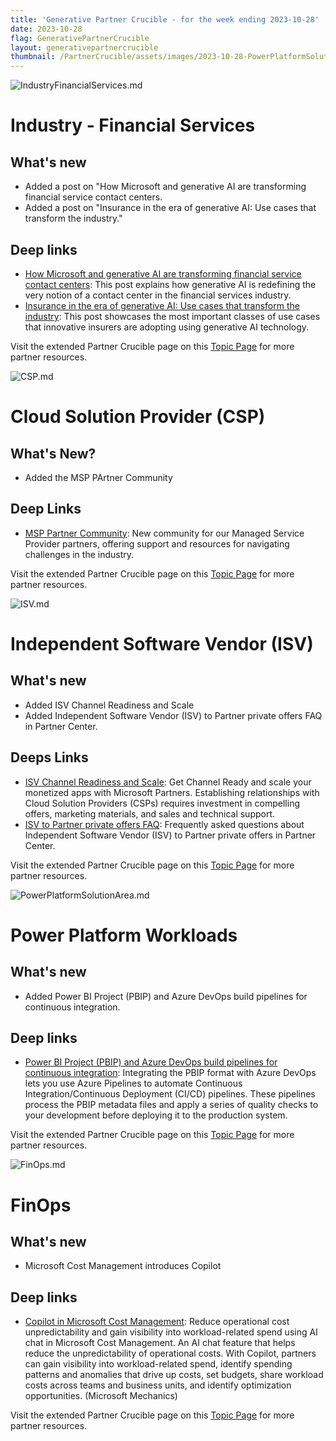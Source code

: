 ```yaml
---
title: 'Generative Partner Crucible - for the week ending 2023-10-28'
date: 2023-10-28
flag: GenerativePartnerCrucible
layout: generativepartnercrucible
thumbnail: /PartnerCrucible/assets/images/2023-10-28-PowerPlatformSolutionArea.md-image.png
---
```


![ IndustryFinancialServices.md ]( /PartnerCrucible/assets/images/2023-10-28-IndustryFinancialServices.md-image.png )

# Industry - Financial Services

## What's new

- Added a post on "How Microsoft and generative AI are transforming financial service contact centers.
- Added a post on "Insurance in the era of generative AI: Use cases that transform the industry." 

## Deep links

- [How Microsoft and generative AI are transforming financial service contact centers](https://www.microsoft.com/en-us/industry/blog/financial-services/2023/10/17/how-microsoft-and-generative-ai-are-transforming-financial-service-contact-centers/): This post explains how generative AI is redefining the very notion of a contact center in the financial services industry.
- [Insurance in the era of generative AI: Use cases that transform the industry](https://www.microsoft.com/en-us/industry/blog/financial-services/2023/10/23/insurance-in-the-era-of-generative-ai-use-cases-that-transform-the-industry/): This post showcases the most important classes of use cases that innovative insurers are adopting using generative AI technology.

Visit the extended Partner Crucible page on this [Topic Page](https://lagimik.github.io/PartnerCrucible/IndustryFinancialServices) for more partner resources.


![ CSP.md ]( /PartnerCrucible/assets/images/2023-10-28-CSP.md-image.png )

# Cloud Solution Provider (CSP)

## What's New?

- Added the MSP PArtner Community

## Deep Links

- [MSP Partner Community](https://www.microsoft.com/en-us/americas-partner-blog/2023/10/18/join-the-msp-partner-community-and-expand-your-service-offerings-with-microsoft/): New community for our Managed Service Provider partners, offering support and resources for navigating challenges in the industry.

Visit the extended Partner Crucible page on this [Topic Page](https://lagimik.github.io/PartnerCrucible/CSP) for more partner resources.

![ ISV.md ]( /PartnerCrucible/assets/images/2023-10-28-ISV.md-image.png )

# Independent Software Vendor (ISV)

## What's new

- Added ISV Channel Readiness and Scale
- Added Independent Software Vendor (ISV) to Partner private offers FAQ in Partner Center. 
  
## Deeps Links

- [ISV Channel Readiness and Scale](https://forms.office.com/pages/responsepage.aspx?id=v4j5cvGGr0GRqy180BHbR1SFCIzNe21CsbfwhNualy5UMFNaSzJKRkE0VkhVR0wyRk9WUVNWUU5BNS4u): Get Channel Ready and scale your monetized apps with Microsoft Partners. Establishing relationships with Cloud Solution Providers (CSPs) requires investment in compelling offers, marketing materials, and sales and technical support.
- [ISV to Partner private offers FAQ](https://learn.microsoft.com/en-us/partner-center/marketplace/isv-csp-faq): Frequently asked questions about Independent Software Vendor (ISV) to Partner private offers in Partner Center.

Visit the extended Partner Crucible page on this [Topic Page](https://lagimik.github.io/PartnerCrucible/ISV) for more partner resources.


![ PowerPlatformSolutionArea.md ]( /PartnerCrucible/assets/images/2023-10-28-PowerPlatformSolutionArea.md-image.png )

# Power Platform Workloads

## What's new

- Added Power BI Project (PBIP) and Azure DevOps build pipelines for continuous integration.
 
## Deep links

- [Power BI Project (PBIP) and Azure DevOps build pipelines for continuous integration](https://learn.microsoft.com/en-us/power-bi/developer/projects/projects-build-pipelines): Integrating the PBIP format with Azure DevOps lets you use Azure Pipelines to automate Continuous Integration/Continuous Deployment (CI/CD) pipelines. These pipelines process the PBIP metadata files and apply a series of quality checks to your development before deploying it to the production system.

Visit the extended Partner Crucible page on this [Topic Page](https://lagimik.github.io/PartnerCrucible/PowerPlatformSolutionArea) for more partner resources.

![ FinOps.md ]( /PartnerCrucible/assets/images/2023-10-28-FinOps.md-image.png )

# FinOps

## What's new

- Microsoft Cost Management introduces Copilot

## Deep links

- [Copilot in Microsoft Cost Management](https://www.youtube.com/watch?v=KuGkXGE4eWc): Reduce operational cost unpredictability and gain visibility into workload-related spend using AI chat in Microsoft Cost Management. An AI chat feature that helps reduce the unpredictability of operational costs. With Copilot, partners can gain visibility into workload-related spend, identify spending patterns and anomalies that drive up costs, set budgets, share workload costs across teams and business units, and identify optimization opportunities. (Microsoft Mechanics)

Visit the extended Partner Crucible page on this [Topic Page](https://lagimik.github.io/PartnerCrucible/FinOps) for more partner resources.

